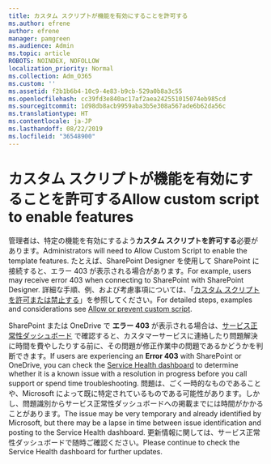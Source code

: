 ```yaml
---
title: カスタム スクリプトが機能を有効にすることを許可する
ms.author: efrene
author: efrene
manager: pamgreen
ms.audience: Admin
ms.topic: article
ROBOTS: NOINDEX, NOFOLLOW
localization_priority: Normal
ms.collection: Adm_O365
ms.custom: ''
ms.assetid: f2b1b6b4-10c9-4e83-b9cb-529a0b8a3c55
ms.openlocfilehash: cc39fd3e840ac17af2aea242551015074eb985cd
ms.sourcegitcommit: 1d98db8acb9959aba3b5e308a567ade6b62da56c
ms.translationtype: HT
ms.contentlocale: ja-JP
ms.lasthandoff: 08/22/2019
ms.locfileid: "36548900"
---
```

# <a name="allow-custom-script-to-enable-features"></a><span data-ttu-id="44c16-102">カスタム スクリプトが機能を有効にすることを許可する</span><span class="sxs-lookup"><span data-stu-id="44c16-102">Allow custom script to enable features</span></span>

<span data-ttu-id="44c16-103">管理者は、特定の機能を有効にするよう**カスタム スクリプトを許可する**必要があります。</span><span class="sxs-lookup"><span data-stu-id="44c16-103">Administrators will need to Allow Custom Script to enable the template features.</span></span> <span data-ttu-id="44c16-104">たとえば、SharePoint Designer を使用して SharePoint に接続すると、エラー 403 が表示される場合があります。</span><span class="sxs-lookup"><span data-stu-id="44c16-104">For example, users may receive error 403 when connecting to SharePoint with SharePoint Designer.</span></span> <span data-ttu-id="44c16-105">詳細な手順、例、および考慮事項については、「[カスタム スクリプトを許可または禁止する](https://docs.microsoft.com/sharepoint/allow-or-prevent-custom-script)」を参照してください。</span><span class="sxs-lookup"><span data-stu-id="44c16-105">For detailed steps, examples and considerations see [Allow or prevent custom script](https://docs.microsoft.com/sharepoint/allow-or-prevent-custom-script).</span></span>

<span data-ttu-id="44c16-106">SharePoint または OneDrive で **エラー 403** が表示される場合は、[サービス正常性ダッシュボード](https://admin.microsoft.com/AdminPortal/Home#/servicehealth) で確認すると、カスタマーサービスに連絡したり問題解決に時間を費やしたりする前に、その問題が修正作業中の問題であるかどうかを判断できます。</span><span class="sxs-lookup"><span data-stu-id="44c16-106">If users are experiencing an **Error 403** with SharePoint or OneDrive, you can check the [Service Health dashboard](https://admin.microsoft.com/AdminPortal/Home#/servicehealth) to determine whether it is a known issue with a resolution in progress before you call support or spend time troubleshooting.</span></span> <span data-ttu-id="44c16-107">問題は、ごく一時的なものであることや、Microsoft によって既に特定されているものである可能性があります。しかし、問題識別からサービス正常性ダッシュボードへの掲載までには時間がかかることがあります。</span><span class="sxs-lookup"><span data-stu-id="44c16-107">The issue may be very temporary and already identified by Microsoft, but there may be a lapse in time between issue identification and posting to the Service Health dashboard.</span></span> <span data-ttu-id="44c16-108">更新情報に関しては、サービス正常性ダッシュボードで随時ご確認ください。</span><span class="sxs-lookup"><span data-stu-id="44c16-108">Please continue to check the Service Health dashboard for further updates.</span></span>

